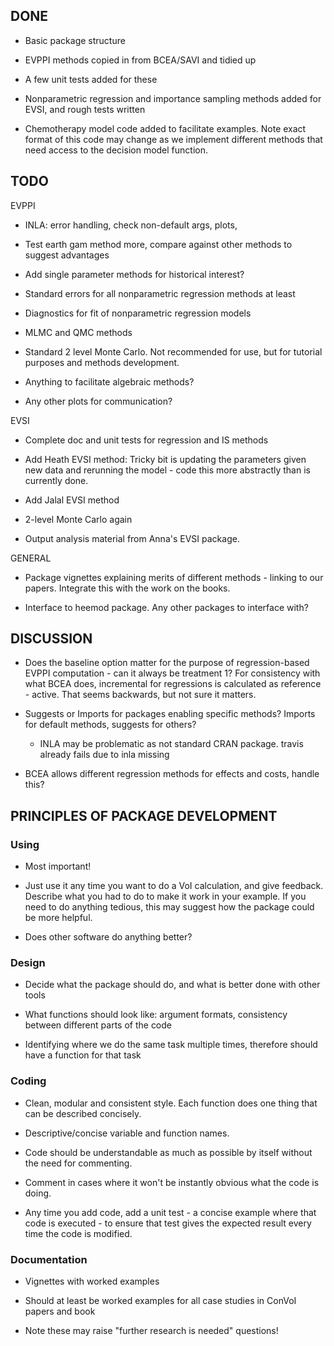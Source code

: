 ## DONE

* Basic package structure

* EVPPI methods copied in from BCEA/SAVI and tidied up

* A few unit tests added for these 

* Nonparametric regression and importance sampling methods added for EVSI, and rough tests written

* Chemotherapy model code added to facilitate examples. Note exact format of this code may change as we implement different methods that need access to the decision model function. 


## TODO

EVPPI

* INLA: error handling, check non-default args, plots, 

* Test earth gam method more, compare against other methods to suggest advantages 

* Add single parameter methods for historical interest? 

* Standard errors for all nonparametric regression methods at least 

* Diagnostics for fit of nonparametric regression models 

* MLMC and QMC methods

* Standard 2 level Monte Carlo.  Not recommended for use, but for tutorial purposes and methods development.

* Anything to facilitate algebraic methods?

* Any other plots for communication?

EVSI 

* Complete doc and unit tests for regression and IS methods 

* Add Heath EVSI method: Tricky bit is updating the parameters given new data and rerunning the model - code this more abstractly than is currently done.

* Add Jalal EVSI method

* 2-level Monte Carlo again

* Output analysis material from Anna's EVSI package.

GENERAL

* Package vignettes explaining merits of different methods - linking to our papers.  Integrate this with the work on the books. 

* Interface to heemod package.  Any other packages to interface with? 


## DISCUSSION 

* Does the baseline option matter for the purpose of regression-based EVPPI computation - can it always be treatment 1?   For consistency with what BCEA does, incremental for regressions is calculated as reference - active.  That seems backwards, but not sure it matters.

* Suggests or Imports for packages enabling specific methods?   Imports for default methods, suggests for others? 

	- INLA may be problematic as not standard CRAN package. travis already fails due to inla missing 

* BCEA allows different regression methods for effects and costs, handle this? 


## PRINCIPLES OF PACKAGE DEVELOPMENT


### Using

* Most important!

* Just use it any time you want to do a VoI calculation, and give feedback.
Describe what you had to do to make it work in your example.  If you need to do anything tedious, this may suggest how the package could be more helpful.

* Does other software do anything better?


### Design

* Decide what the package should do, and what is better done with other tools

* What functions should look like: argument formats, consistency between different parts of the code

* Identifying where we do the same task multiple times, therefore should have a function for that task


### Coding 

* Clean, modular and consistent style.  Each function does one thing that can be described concisely.

* Descriptive/concise variable and function names.

* Code should be understandable as much as possible by itself without the need for commenting.

* Comment in cases where it won't be instantly obvious what the code is doing. 

* Any time you add code, add a unit test - a concise example where that code is executed - to ensure that test gives the expected result every time the code is modified. 


### Documentation 

* Vignettes with worked examples

* Should at least be worked examples for all case studies in ConVoI papers and book

* Note these may raise "further research is needed" questions!
